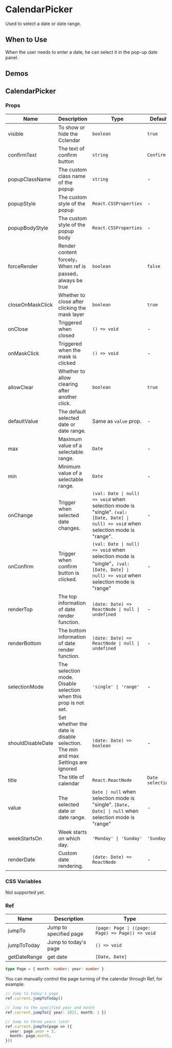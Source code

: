 # CalendarPicker <Experimental></Experimental>

Used to select a date or date range.

## When to Use

When the user needs to enter a date, he can select it in the pop-up date panel.

## Demos

<code src="./demos/demo1.tsx"></code>

<code src="./demos/demo2.tsx"></code>

<code src="./demos/demo3.tsx"></code>

<code src="./demos/demo4.tsx"></code>

## CalendarPicker

### Props

| Name | Description | Type | Default | Version |
| --- | --- | --- | --- | --- |
| visible | To show or hide the Cclendar | `boolean` | `true` |
| confirmText | The text of confirm button | `string` | `Confirm` |
| popupClassName | The custom class name of the popup | `string` | - |
| popupStyle | The custom style of the popup | `React.CSSProperties` | - |
| popupBodyStyle | The custom style of the popup body | `React.CSSProperties` | - |
| forceRender | Render content forcely，When ref is passed，always be true | `boolean` | `false` |
| closeOnMaskClick | Whether to close after clicking the mask layer | `boolean` | `true` |
| onClose | Triggered when closed | `() => void` | - |
| onMaskClick | Triggered when the mask is clicked | `() => void` | - |
| allowClear | Whether to allow clearing after another click. | `boolean` | `true` |
| defaultValue | The default selected date or date range. | Same as `value` prop. | - |
| max | Maximum value of a selectable range. | `Date` | - |
| min | Minimum value of a selectable range. | `Date` | - | - |
| onChange | Trigger when selected date changes. | `(val: Date \| null) => void` when selection mode is "single". `(val: [Date, Date] \| null) => void` when selection mode is "range". | - |
| onConfirm | Trigger when confirm button is clicked. | `(val: Date \| null) => void` when selection mode is "single"，`(val: [Date, Date] \| null) => void` when selection mode is "range" | - |
| renderTop | The top information of date render function. | `(date: Date) => ReactNode \| null \| undefined` | - |
| renderBottom | The bottom information of date render function. | `(date: Date) => ReactNode \| null \| undefined` | - |
| selectionMode | The selection mode. Disable selection when this prop is not set. | `'single' \| 'range'` | - |
| shouldDisableDate | Set whether the date is disable selection. The min and max Settings are ignored | `(date: Date) => boolean` | - |
| title | The title of calendar | `React.ReactNode` | `Date selection` |
| value | The selected date or date range. | `Date \| null` when selection mode is "single". `[Date, Date] \| null` when selection mode is "range" | - |
| weekStartsOn | Week starts on which day. | `'Monday' \| 'Sunday'` | `'Sunday'` |
| renderDate | Custom date rendering. | `(date: Date) => ReactNode` | - | 5.28.0 |

### CSS Variables

Not supported yet.

### Ref

| Name | Description | Type |
| --- | --- | --- |
| jumpTo | Jump to specified page | `(page: Page \| ((page: Page) => Page)) => void` |
| jumpToToday | Jump to today's page | `() => void` |
| getDateRange | get date | `[Date, Date]` |

```ts
type Page = { month: number; year: number }
```

You can manually control the page turning of the calendar through Ref, for example:

```ts
// Jump to today's page
ref.current.jumpToToday()

// Jump to the specified year and month
ref.current.jumpTo({ year: 2021, month: 1 })

// Jump to three years later
ref.current.jumpTo(page => ({
  year: page.year + 3,
  month: page.month,
}))
```
